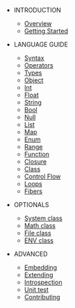 * INTRODUCTION

  * [Overview](README.md)
  * [Getting Started](quickstart.md)

* LANGUAGE GUIDE

  * [Syntax](syntax.md)
  * [Operators](operators.md)
  * [Types](types.md)
  * [Object](object.md)
  * [Int](int.md)
  * [Float](float.md)
  * [String](string.md)
  * [Bool](bool.md)
  * [Null](null.md)
  * [List](list.md)
  * [Map](map.md)
  * [Enum](enum.md)
  * [Range](range.md)
  * [Function](func.md)
  * [Closure](closure.md)
  * [Class](class.md)
  * [Control Flow](controlflow.md)
  * [Loops](loop.md)
  * [Fibers](fiber.md)
  
* OPTIONALS

  * [System class](system.md)
  * [Math class](math.md)
  * [File class](file.md)
  * [ENV class](env.md)

* ADVANCED

  * [Embedding](embedding.md)
  * [Extending](extending.md)
  * [Introspection](introspection.md)
  * [Unit test](unittest.md)
  * [Contributing](contrib.md)